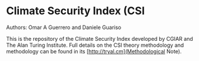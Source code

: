 # Climate Security Index (CSI

Authors: Omar A Guerrero and Daniele Guariso

This is the repository of the Climate Security Index developed by CGIAR and The Alan Turing Institute.
Full details on the CSI theory methodology and methodology can be found in its [http://tryal.cm](Methodological Note). 
